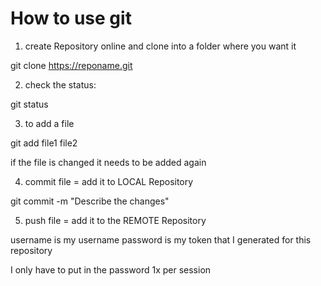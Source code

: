 # How to use git

1. create Repository online and clone into a folder where you want it

git clone https://reponame.git

2. check the status:

git status

3. to add a file

git add file1 file2

if the file is changed it needs to be added again

4. commit file = add it to LOCAL Repository

git commit -m "Describe the changes"

5. push file = add it to the REMOTE Repository

username is my username
password is my token that I generated for this repository

I only have to put in the password 1x per session